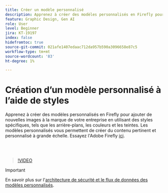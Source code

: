 ```yaml
---
title: Créer un modèle personnalisé
description: Apprenez à créer des modèles personnalisés en Firefly pour ajouter de nouvelles images à la marque de votre entreprise
feature: Graphic Design, Gen AI
role: User
level: Beginner
jira: KT-19197
index: false
hidefromtoc: true
source-git-commit: 021afe1407edaac712da957b590a3096658e87c5
workflow-type: tm+mt
source-wordcount: '83'
ht-degree: 1%

---
```


# Création d’un modèle personnalisé à l’aide de styles

Apprenez à créer des modèles personnalisés en Firefly pour ajouter de nouvelles images à la marque de votre entreprise en utilisant des styles spécifiques, tels que les arrière-plans, les couleurs et les teintes. Les modèles personnalisés vous permettent de créer du contenu pertinent et personnalisé à grande échelle. Essayez l&#39;Adobe Firefly [ici](https://firefly.adobe.com/).

<br> 

>[!VIDEO](https://video.tv.adobe.com/v/3474931?quality=12&learn=on&hidetitle=true)

>[!IMPORTANT]
>
>En savoir plus sur l&#39;[architecture de sécurité et le flux de données des modèles personnalisés](https://www.adobe.com/content/dam/cc/en/trust-center/ungated/whitepapers/creative-cloud/adobe-firefly-custom-models-security-fact-sheet.pdf).
